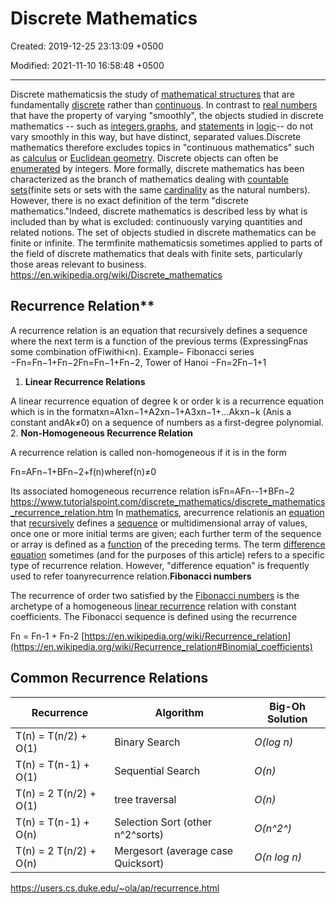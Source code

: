 # Discrete Mathematics

Created: 2019-12-25 23:13:09 +0500

Modified: 2021-11-10 16:58:48 +0500

---

Discrete mathematicsis the study of [mathematical structures](https://en.wikipedia.org/wiki/Mathematical_structures) that are fundamentally [discrete](https://en.wikipedia.org/wiki/Discrete_space) rather than [continuous](https://en.wikipedia.org/wiki/Continuous_function). In contrast to [real numbers](https://en.wikipedia.org/wiki/Real_number) that have the property of varying "smoothly", the objects studied in discrete mathematics -- such as [integers](https://en.wikipedia.org/wiki/Integer),[graphs](https://en.wikipedia.org/wiki/Graph_(discrete_mathematics)), and [statements](https://en.wikipedia.org/wiki/Statement_(logic)) in [logic](https://en.wikipedia.org/wiki/Mathematical_logic)-- do not vary smoothly in this way, but have distinct, separated values.Discrete mathematics therefore excludes topics in "continuous mathematics" such as [calculus](https://en.wikipedia.org/wiki/Calculus) or [Euclidean geometry](https://en.wikipedia.org/wiki/Euclidean_geometry). Discrete objects can often be [enumerated](https://en.wikipedia.org/wiki/Enumeration) by integers. More formally, discrete mathematics has been characterized as the branch of mathematics dealing with [countable sets](https://en.wikipedia.org/wiki/Countable_set)(finite sets or sets with the same [cardinality](https://en.wikipedia.org/wiki/Cardinality) as the natural numbers). However, there is no exact definition of the term "discrete mathematics."Indeed, discrete mathematics is described less by what is included than by what is excluded: continuously varying quantities and related notions.
The set of objects studied in discrete mathematics can be finite or infinite. The termfinite mathematicsis sometimes applied to parts of the field of discrete mathematics that deals with finite sets, particularly those areas relevant to business.
<https://en.wikipedia.org/wiki/Discrete_mathematics>

## Recurrence Relation**

A recurrence relation is an equation that recursively defines a sequence where the next term is a function of the previous terms (ExpressingFnas some combination ofFiwithi<n).
Example− Fibonacci series −Fn=Fn−1+Fn−2Fn=Fn−1+Fn−2, Tower of Hanoi −Fn=2Fn−1+1

1. **Linear Recurrence Relations**

A linear recurrence equation of degree k or order k is a recurrence equation which is in the formatxn=A1xn−1+A2xn−1+A3xn−1+...Akxn−k (Anis a constant andAk≠0) on a sequence of numbers as a first-degree polynomial.
2.  **Non-Homogeneous Recurrence Relation**

A recurrence relation is called non-homogeneous if it is in the form

Fn=AFn−1+BFn−2+f(n)wheref(n)≠0

Its associated homogeneous recurrence relation isFn=AFn--1+BFn−2
<https://www.tutorialspoint.com/discrete_mathematics/discrete_mathematics_recurrence_relation.htm>
In [mathematics](https://en.wikipedia.org/wiki/Mathematics), arecurrence relationis an [equation](https://en.wikipedia.org/wiki/Equation) that [recursively](https://en.wikipedia.org/wiki/Recursion) defines a [sequence](https://en.wikipedia.org/wiki/Sequence) or multidimensional array of values, once one or more initial terms are given; each further term of the sequence or array is defined as a [function](https://en.wikipedia.org/wiki/Function_(mathematics)) of the preceding terms.
The term [difference equation](https://en.wikipedia.org/wiki/Recurrence_relation#Relationship_to_difference_equations_narrowly_defined) sometimes (and for the purposes of this article) refers to a specific type of recurrence relation. However, "difference equation" is frequently used to refer toanyrecurrence relation.**Fibonacci numbers**

The recurrence of order two satisfied by the [Fibonacci numbers](https://en.wikipedia.org/wiki/Fibonacci_number) is the archetype of a homogeneous [linear recurrence](https://en.wikipedia.org/wiki/Linear_recurrence) relation with constant coefficients. The Fibonacci sequence is defined using the recurrence

Fn = Fn-1 + Fn-2
[https://en.wikipedia.org/wiki/Recurrence_relation](https://en.wikipedia.org/wiki/Recurrence_relation#Binomial_coefficients)

## Common Recurrence Relations

| **Recurrence**         | **Algorithm**                      | **Big-Oh Solution** |
|----------------------|----------------------------------|-----------------|
| T(n) = T(n/2) + O(1)   | Binary Search                      | *O(log n)*          |
| T(n) = T(n-1) + O(1)   | Sequential Search                  | *O(n)*              |
| T(n) = 2 T(n/2) + O(1) | tree traversal                     | *O(n)*              |
| T(n) = T(n-1) + O(n)   | Selection Sort (other n^2^sorts)  | *O(n^2^)*           |
| T(n) = 2 T(n/2) + O(n) | Mergesort (average case Quicksort) | *O(n log n)*        |
<https://users.cs.duke.edu/~ola/ap/recurrence.html>
